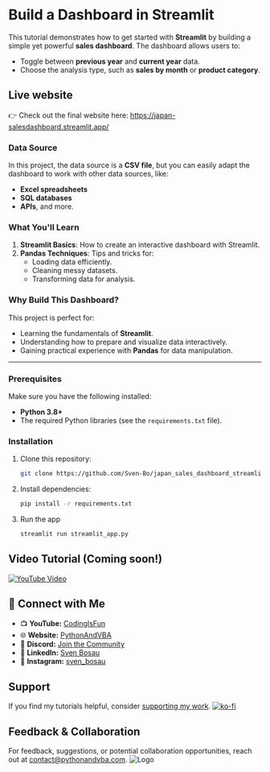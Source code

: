 # Build a Dashboard in Streamlit

This tutorial demonstrates how to get started with **Streamlit** by building a simple yet powerful **sales dashboard**. The dashboard allows users to:

- Toggle between **previous year** and **current year** data.
- Choose the analysis type, such as **sales by month** or **product category**.

## Live website
👉 Check out the final website here: https://japan-salesdashboard.streamlit.app/

### Data Source
In this project, the data source is a **CSV file**, but you can easily adapt the dashboard to work with other data sources, like:
- **Excel spreadsheets**
- **SQL databases**
- **APIs**, and more.

### What You'll Learn
1. **Streamlit Basics**: How to create an interactive dashboard with Streamlit.
2. **Pandas Techniques**: Tips and tricks for:
   - Loading data efficiently.
   - Cleaning messy datasets.
   - Transforming data for analysis.

### Why Build This Dashboard?
This project is perfect for:
- Learning the fundamentals of **Streamlit**.
- Understanding how to prepare and visualize data interactively.
- Gaining practical experience with **Pandas** for data manipulation.

---

### Prerequisites
Make sure you have the following installed:
- **Python 3.8+**
- The required Python libraries (see the `requirements.txt` file).

### Installation
1. Clone this repository:
   ```bash
   git clone https://github.com/Sven-Bo/japan_sales_dashboard_streamlit.git
   ```
2. Install dependencies:   
    ```bash
   pip install -r requirements.txt
   ```
3. Run the app
    ```bash
   streamlit run streamlit_app.py
   ``` 


## Video Tutorial (Coming soon!)
[![YouTube Video](https://img.youtube.com/vi/XXX/0.jpg)](https://youtu.be/XXX)


## 🤝 Connect with Me
- 📺 **YouTube:** [CodingIsFun](https://youtube.com/c/CodingIsFun)
- 🌐 **Website:** [PythonAndVBA](https://pythonandvba.com)
- 💬 **Discord:** [Join the Community](https://pythonandvba.com/discord)
- 💼 **LinkedIn:** [Sven Bosau](https://www.linkedin.com/in/sven-bosau/)
- 📸 **Instagram:** [sven_bosau](https://www.instagram.com/sven_bosau/)

## Support 
If you find my tutorials helpful, consider [supporting my work](https://pythonandvba.com/coffee-donation).
[![ko-fi](https://ko-fi.com/img/githubbutton_sm.svg)](https://pythonandvba.com/coffee-donation)

## Feedback & Collaboration
For feedback, suggestions, or potential collaboration opportunities, reach out at contact@pythonandvba.com.
![Logo](https://www.pythonandvba.com/banner-img)

